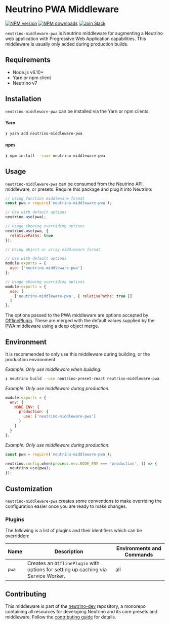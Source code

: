 # Neutrino PWA Middleware
[![NPM version][npm-image]][npm-url] [![NPM downloads][npm-downloads]][npm-url] [![Join Slack][slack-image]][slack-url]

`neutrino-middleware-pwa` is Neutrino middleware for augmenting a Neutrino web application with Progressive Web
Application capabilities. This middleware is usually only added during production builds.

## Requirements

- Node.js v6.10+
- Yarn or npm client
- Neutrino v7

## Installation

`neutrino-middleware-pwa` can be installed via the Yarn or npm clients.

#### Yarn

```bash
❯ yarn add neutrino-middleware-pwa
```

#### npm

```bash
❯ npm install --save neutrino-middleware-pwa
```

## Usage

`neutrino-middleware-pwa` can be consumed from the Neutrino API, middleware, or presets. Require this package
and plug it into Neutrino:

```js
// Using function middleware format
const pwa = require('neutrino-middleware-pwa');

// Use with default options
neutrino.use(pwa);

// Usage showing overriding options
neutrino.use(pwa, {
  relativePaths: true
});
```

```js
// Using object or array middleware format

// Use with default options
module.exports = {
  use: ['neutrino-middleware-pwa']
};

// Usage showing overriding options
module.exports = {
  use: [
    ['neutrino-middleware-pwa', { relativePaths: true }]
  ]
};
```

The options passed to the PWA middleware are options accepted by
[OfflinePlugin](https://github.com/NekR/offline-plugin). These are merged with the default values supplied by the PWA
middleware using a deep object merge.

## Environment

It is recommended to only use this middleware during building, or the production environment.

_Example: Only use middleware when building:_

```bash
❯ neutrino build --use neutrino-preset-react neutrino-middleware-pwa
```

_Example: Only use middleware during production:_

```js
module.exports = {
  env: {
    NODE_ENV: {
      production: {
        use: ['neutrino-middleware-pwa']
      }
    }
  }
};
```

_Example: Only use middleware during production:_

```js
const pwa = require('neutrino-middleware-pwa');

neutrino.config.when(process.env.NODE_ENV === 'production', () => {
  neutrino.use(pwa);
});
```

## Customization

`neutrino-middleware-pwa` creates some conventions to make overriding the configuration easier once you are ready to
make changes.

### Plugins

The following is a list of plugins and their identifiers which can be overridden:

| Name | Description | Environments and Commands |
| --- | --- | --- |
| `pwa` | Creates an `OfflinePlugin` with options for setting up caching via Service Worker. | all |

## Contributing

This middleware is part of the [neutrino-dev](https://github.com/mozilla-neutrino/neutrino-dev) repository, a monorepo
containing all resources for developing Neutrino and its core presets and middleware. Follow the
[contributing guide](../contributing/README.md) for details.

[npm-image]: https://img.shields.io/npm/v/neutrino-middleware-pwa.svg
[npm-downloads]: https://img.shields.io/npm/dt/neutrino-middleware-pwa.svg
[npm-url]: https://npmjs.org/package/neutrino-middleware-pwa
[slack-image]: https://neutrino-slack.herokuapp.com/badge.svg
[slack-url]: https://neutrino-slack.herokuapp.com/
